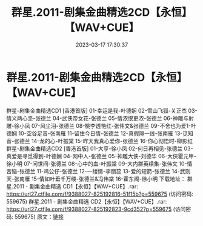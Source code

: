 ﻿---
title: 群星.2011-剧集金曲精选2CD【永恒】【WAV+CUE】
date: 2023-03-17 17:30:37
categories: WAV车载音乐、镜像
tags: 华语中文
---
# 群星.2011-剧集金曲精选2CD【永恒】【WAV+CUE】

群星-剧集金曲精选CD1 [香港首版]
01-幸运是我-叶德娴
02-雪山飞狐-关正杰
03-情义两心坚-张德兰
04-武侠帝女花-张德兰
05-情浓恨更浓-张德兰
06-神雕与射雕-徐小凤
07-风尘泪-张德兰
08-桃李透艳红-张伟文&张德兰
09-不舍也为爱1-叶德娴
10-空谷足音-张南雁
11-留住今日情-张德兰
12-真假隔一线-张南雁
13-觅知音-张德兰
14-龙的心-叶振棠
15-昨天我真心爱你-张德兰
16-你心彻悟时-柳影红
群星-剧集金曲精选CD2 [香港首版]
01-大亨-徐小凤
02-何日再相见-张德兰
03-真爱是寻觅得到-叶德娴
04-网中人-张德兰
05-神雕大侠-刘德华
06-大侠霍元甲-徐小明
07-问世间-张德兰
08-心中的血-叶振棠
09-大内群英续集-张伟文
10-情苦恼-张德兰
11-鸡公仔-张德兰
12-一缕情-李丽蕊
13-爱的短箭-张德兰
14-武则天-张南雁
15-情如叶垂千万缕-张德兰&冯伟棠
16-霍东阁-徐小明
下载地址：
群星.2011 - 剧集金曲精选 CD1【永恒】【WAV+CUE】.rar: https://url27.ctfile.com/f/9388027-825192816-51f15b?p=559675
(访问密码: 559675)
群星.2011 - 剧集金曲精选 CD2【永恒】【WAV+CUE】.rar: https://url27.ctfile.com/f/9388027-825192823-9cd352?p=559675
(访问密码: 559675)
原文：[链接](https://blog.sina.com.cn/s/blog_1647c7e760103110h.html)